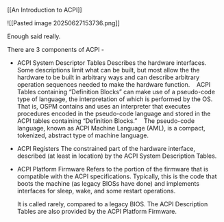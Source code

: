 [[An Introduction to ACPI]]

![[Pasted image 20250627153736.png]]

Enough said really.

There are 3 components of ACPI - 
- ACPI System Descriptor Tables
	Describes the hardware interfaces. Some descriptions limit what can be built, but most allow the the hardware to be built in arbitrary ways and can describe arbitrary operation sequences needed to make the hardware function. 
	 
	 ACPI Tables containing “Definition Blocks” can make use of a pseudo-code type of language, the interpretation of which is performed by the OS. That is, OSPM contains and uses an interpreter that executes procedures encoded in the pseudo-code language and stored in the ACPI tables containing “Definition Blocks.” 
	 
	 The pseudo-code language, known as ACPI Machine Language (AML), is a compact, tokenized, abstract type of machine language.
	 
- ACPI Registers
	The constrained part of the hardware interface, described (at least in location) by the ACPI System Description Tables.
- ACPI Platform Firmware
	Refers to the portion of the firmware that is compatible with the ACPI specifications. Typically, this is the code that boots the machine (as legacy BIOSs have done) and implements interfaces for sleep, wake, and some restart operations. 
	
	It is called rarely, compared to a legacy BIOS. The ACPI Description Tables are also provided by the ACPI Platform Firmware.

